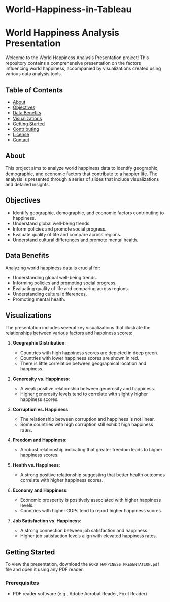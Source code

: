 # World-Happiness-in-Tableau

# World Happiness Analysis Presentation

Welcome to the World Happiness Analysis Presentation project! This repository contains a comprehensive presentation on the factors influencing world happiness, accompanied by visualizations created using various data analysis tools.

## Table of Contents
- [About](#about)
- [Objectives](#objectives)
- [Data Benefits](#data-benefits)
- [Visualizations](#visualizations)
- [Getting Started](#getting-started)
- [Contributing](#contributing)
- [License](#license)
- [Contact](#contact)

## About
This project aims to analyze world happiness data to identify geographic, demographic, and economic factors that contribute to a happier life. The analysis is presented through a series of slides that include visualizations and detailed insights.

## Objectives
- Identify geographic, demographic, and economic factors contributing to happiness.
- Understand global well-being trends.
- Inform policies and promote social progress.
- Evaluate quality of life and compare across regions.
- Understand cultural differences and promote mental health.

## Data Benefits
Analyzing world happiness data is crucial for:
- Understanding global well-being trends.
- Informing policies and promoting social progress.
- Evaluating quality of life and comparing across regions.
- Understanding cultural differences.
- Promoting mental health.

## Visualizations
The presentation includes several key visualizations that illustrate the relationships between various factors and happiness scores:

1. **Geographic Distribution**:
   - Countries with high happiness scores are depicted in deep green.
   - Countries with lower happiness scores are shown in red.
   - There is little correlation between geographical location and happiness.

2. **Generosity vs. Happiness**:
   - A weak positive relationship between generosity and happiness.
   - Higher generosity levels tend to correlate with slightly higher happiness scores.

3. **Corruption vs. Happiness**:
   - The relationship between corruption and happiness is not linear.
   - Some countries with high corruption still exhibit high happiness rates.

4. **Freedom and Happiness**:
   - A robust relationship indicating that greater freedom leads to higher happiness scores.

5. **Health vs. Happiness**:
   - A strong positive relationship suggesting that better health outcomes correlate with higher happiness scores.

6. **Economy and Happiness**:
   - Economic prosperity is positively associated with higher happiness levels.
   - Countries with higher GDPs tend to report higher happiness scores.

7. **Job Satisfaction vs. Happiness**:
   - A strong connection between job satisfaction and happiness.
   - Higher job satisfaction levels align with elevated happiness rates.

## Getting Started
To view the presentation, download the `WORD HAPPINESS PRESENTATION.pdf` file and open it using any PDF reader.

### Prerequisites
- PDF reader software (e.g., Adobe Acrobat Reader, Foxit Reader)


